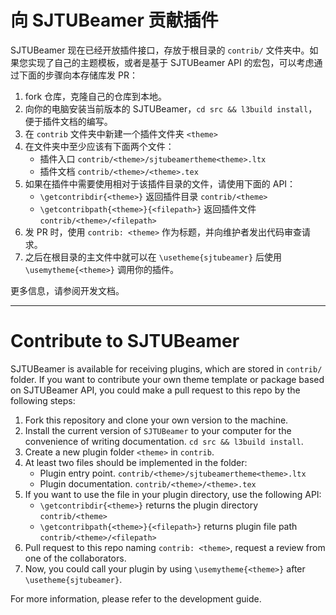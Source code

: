 # 向 SJTUBeamer 贡献插件

SJTUBeamer 现在已经开放插件接口，存放于根目录的 `contrib/` 文件夹中。如果您实现了自己的主题模板，或者是基于 SJTUBeamer API 的宏包，可以考虑通过下面的步骤向本存储库发 PR：
1. fork 仓库，克隆自己的仓库到本地。
2. 向你的电脑安装当前版本的 SJTUBeamer，`cd src && l3build install`，便于插件文档的编写。
3. 在 `contrib` 文件夹中新建一个插件文件夹 `<theme>`
4. 在文件夹中至少应该有下面两个文件：
    - 插件入口 `contrib/<theme>/sjtubeamertheme<theme>.ltx`
    - 插件文档 `contrib/<theme>/<theme>.tex`
5. 如果在插件中需要使用相对于该插件目录的文件，请使用下面的 API：
    - `\getcontribdir{<theme>}` 返回插件目录 `contrib/<theme>`
    - `\getcontribpath{<theme>}{<filepath>}` 返回插件文件 `contrib/<theme>/<filepath>`
6. 发 PR 时，使用 `contrib: <theme>` 作为标题，并向维护者发出代码审查请求。
7. 之后在根目录的主文件中就可以在 `\usetheme{sjtubeamer}` 后使用 `\usemytheme{<theme>}` 调用你的插件。

更多信息，请参阅开发文档。

-----

# Contribute to SJTUBeamer

SJTUBeamer is available for receiving plugins, which are stored in `contrib/` folder. If you want to contribute your own theme template or package based on SJTUBeamer API, you could make a pull request to this repo by the following steps:
1. Fork this repository and clone your own version to the machine.
2. Install the current version of `SJTUBeamer` to your computer for the convenience of writing documentation.
`cd src && l3build install`.
3. Create a new plugin folder `<theme>` in `contrib`.
4. At least two files should be implemented in the folder:
    - Plugin entry point. `contrib/<theme>/sjtubeamertheme<theme>.ltx`
    - Plugin documentation. `contrib/<theme>/<theme>.tex`
5. If you want to use the file in your plugin directory, use the following API:
    - `\getcontribdir{<theme>}` returns the plugin directory `contrib/<theme>`
    - `\getcontribpath{<theme>}{<filepath>}` returns plugin file path `contrib/<theme>/<filepath>`
6. Pull request to this repo naming `contrib: <theme>`, request a review from one of the collaborators.
7. Now, you could call your plugin by using `\usemytheme{<theme>}` after `\usetheme{sjtubeamer}`.

For more information, please refer to the development guide.